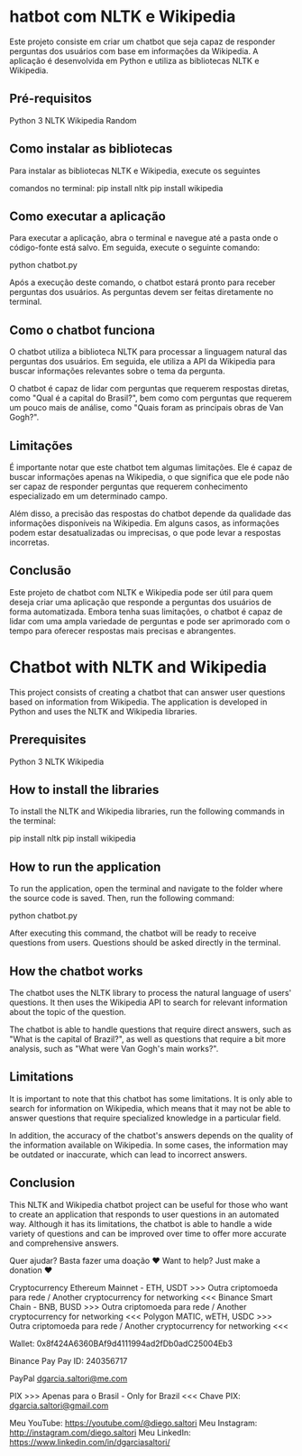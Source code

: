 # hatbot com NLTK e Wikipedia
Este projeto consiste em criar um chatbot que seja capaz de responder perguntas dos usuários com base em informações da Wikipedia. A aplicação é desenvolvida em Python e utiliza as bibliotecas NLTK e Wikipedia.

## Pré-requisitos
Python 3
NLTK
Wikipedia
Random

## Como instalar as bibliotecas
Para instalar as bibliotecas NLTK e Wikipedia, execute os seguintes 

comandos no terminal:
pip install nltk
pip install wikipedia

## Como executar a aplicação
Para executar a aplicação, abra o terminal e navegue até a pasta onde o código-fonte está salvo. Em seguida, execute o seguinte comando:

python chatbot.py

Após a execução deste comando, o chatbot estará pronto para receber perguntas dos usuários. As perguntas devem ser feitas diretamente no terminal.

## Como o chatbot funciona
O chatbot utiliza a biblioteca NLTK para processar a linguagem natural das perguntas dos usuários. Em seguida, ele utiliza a API da Wikipedia para buscar informações relevantes sobre o tema da pergunta.

O chatbot é capaz de lidar com perguntas que requerem respostas diretas, como "Qual é a capital do Brasil?", bem como com perguntas que requerem um pouco mais de análise, como "Quais foram as principais obras de Van Gogh?".

## Limitações
É importante notar que este chatbot tem algumas limitações. Ele é capaz de buscar informações apenas na Wikipedia, o que significa que ele pode não ser capaz de responder perguntas que requerem conhecimento especializado em um determinado campo.

Além disso, a precisão das respostas do chatbot depende da qualidade das informações disponíveis na Wikipedia. Em alguns casos, as informações podem estar desatualizadas ou imprecisas, o que pode levar a respostas incorretas.

## Conclusão
Este projeto de chatbot com NLTK e Wikipedia pode ser útil para quem deseja criar uma aplicação que responde a perguntas dos usuários de forma automatizada. Embora tenha suas limitações, o chatbot é capaz de lidar com uma ampla variedade de perguntas e pode ser aprimorado com o tempo para oferecer respostas mais precisas e abrangentes.

# Chatbot with NLTK and Wikipedia
This project consists of creating a chatbot that can answer user questions based on information from Wikipedia. The application is developed in Python and uses the NLTK and Wikipedia libraries.

## Prerequisites
Python 3
NLTK
Wikipedia

## How to install the libraries
To install the NLTK and Wikipedia libraries, run the following commands in the terminal:

pip install nltk
pip install wikipedia

## How to run the application
To run the application, open the terminal and navigate to the folder where the source code is saved. Then, run the following command:

python chatbot.py

After executing this command, the chatbot will be ready to receive questions from users. Questions should be asked directly in the terminal.

## How the chatbot works
The chatbot uses the NLTK library to process the natural language of users' questions. It then uses the Wikipedia API to search for relevant information about the topic of the question.

The chatbot is able to handle questions that require direct answers, such as "What is the capital of Brazil?", as well as questions that require a bit more analysis, such as "What were Van Gogh's main works?".

## Limitations
It is important to note that this chatbot has some limitations. It is only able to search for information on Wikipedia, which means that it may not be able to answer questions that require specialized knowledge in a particular field.

In addition, the accuracy of the chatbot's answers depends on the quality of the information available on Wikipedia. In some cases, the information may be outdated or inaccurate, which can lead to incorrect answers.

## Conclusion
This NLTK and Wikipedia chatbot project can be useful for those who want to create an application that responds to user questions in an automated way. Although it has its limitations, the chatbot is able to handle a wide variety of questions and can be improved over time to offer more accurate and comprehensive answers.


Quer ajudar? Basta fazer uma doação ❤️
Want to help? Just make a donation ❤️

Cryptocurrency
Ethereum Mainnet - ETH, USDT >>> Outra criptomoeda para rede / Another cryptocurrency for networking <<<
Binance Smart Chain - BNB, BUSD >>> Outra criptomoeda para rede / Another cryptocurrency for networking <<<
Polygon MATIC, wETH, USDC >>> Outra criptomoeda para rede / Another cryptocurrency for networking <<<

Wallet: 0x8f424A6360BAf9d4111994ad2fDb0adC25004Eb3

Binance Pay
Pay ID: 240356717

PayPal
dgarcia.saltori@me.com

PIX >>> Apenas para o Brasil - Only for Brazil <<<
Chave PIX: dgarcia.saltori@gmail.com

Meu YouTube: https://youtube.com/@diego.saltori 
Meu Instagram: http://instagram.com/diego.saltori 
Meu LinkedIn: https://www.linkedin.com/in/dgarciasaltori/